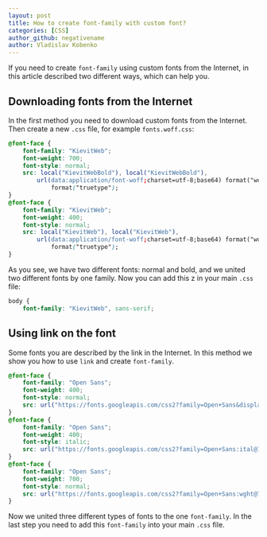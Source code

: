 ```yaml
---
layout: post
title: How to create font-family with custom font?
categories: [CSS]
author_github: negativename
author: Vladislav Kobenko
---
```


If you need to create `font-family` using custom fonts from the Internet, in this article described two different ways, which can help you.

## Downloading fonts from the Internet

In the first method you need to download custom fonts from the Internet. Then create a new `.css` file, for example `fonts.woff.css`:

```css
@font-face {
    font-family: "KievitWeb";
    font-weight: 700;
    font-style: normal;
    src: local("KievitWebBold"), local("KievitWebBold"),
        url(data:application/font-woff;charset=utf-8;base64) format("woff"), url("../fonts/KievitWebBold.woff")
            format("truetype");
}
@font-face {
    font-family: "KievitWeb";
    font-weight: 400;
    font-style: normal;
    src: local("KievitWeb"), local("KievitWeb"),
        url(data:application/font-woff;charset=utf-8;base64) format("woff"), url("../fonts/KievitWeb.woff")
            format("truetype");
}
```

As you see, we have two different fonts: normal and bold, and we united two different fonts by one family. Now you can add this z in your main `.css` file:

```css
body {
    font-family: "KievitWeb", sans-serif;
```

## Using link on the font

Some fonts you are described by the link in the Internet. In this method we show you how to use `link` and create `font-family`.

```css
@font-face {
    font-family: "Open Sans";
    font-weight: 400;
    font-style: normal;
    src: url("https://fonts.googleapis.com/css2?family=Open+Sans&display=swap");
}
@font-face {
    font-family: "Open Sans";
    font-weight: 400;
    font-style: italic;
    src: url("https://fonts.googleapis.com/css2?family=Open+Sans:ital@1&display=swap");
}
@font-face {
    font-family: "Open Sans";
    font-weight: 700;
    font-style: normal;
    src: url("https://fonts.googleapis.com/css2?family=Open+Sans:wght@700&display=swap");
}
```

Now we united three different types of fonts to the one `font-family`. In the last step you need to add this `font-family` into your main `.css` file.
